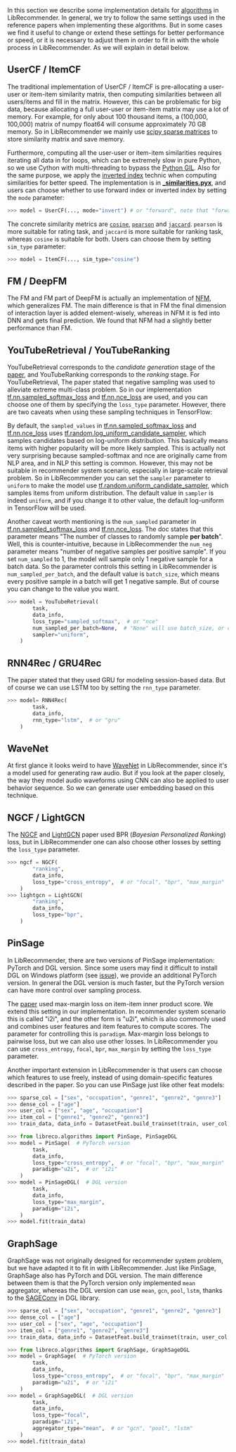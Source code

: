 In this section we describe some implementation details for [algorithms](https://github.com/massquantity/LibRecommender#references) in LibRecommender. In general, we try to follow the same settings used in the reference papers when implementing these algorithms. But in some cases we find it useful to change or extend these settings for better performance or speed, or it is necessary to adjust them in order to fit in with the whole process in LibRecommender. As we will explain in detail below.



## UserCF / ItemCF

The traditional implementation of UserCF / ItemCF is pre-allocating a user-user or item-item similarity matrix, then computing similarities between all users/items and fill in the matrix. However, this can be problematic for big data, because allocating a full user-user or item-item matrix may use a lot of memory. For example, for only about 100 thousand items, a (100,000, 100,000) matrix of numpy float64 will consume approximately 70 GB memory. So in LibRecommender we mainly use [scipy sparse matrices](https://docs.scipy.org/doc/scipy/reference/sparse.html) to store similarity matrix and save memory.

Furthermore, computing all the user-user or item-item similarities requires iterating all data in for loops, which can be extremely slow in pure Python, so we use Cython with multi-threading to bypass the [Python GIL](https://wiki.python.org/moin/GlobalInterpreterLock). Also for the same purpose, we apply the [inverted index](https://en.wikipedia.org/wiki/Inverted_index) technic when computing similarities for better speed. The implementation is in [**_similarities.pyx**](https://github.com/massquantity/LibRecommender/blob/master/libreco/utils/_similarities.pyx), and users can choose whether to use forward index or inverted index by setting the `mode` parameter:

```python
>>> model = UserCF(..., mode="invert") # or "forward", note that "forward" mode can be much slower than "invert" mode
```

The concrete similarity metrics are [`cosine`](https://en.wikipedia.org/wiki/Cosine_similarity), [`pearson`](https://en.wikipedia.org/wiki/Pearson_correlation_coefficient) and [`jaccard`](https://en.wikipedia.org/wiki/Jaccard_index). `pearson` is more suitable for rating task, and `jaccard` is more suitable for ranking task, whereas `cosine` is suitable for both. Users can choose them by setting `sim_type` parameter:

```python
>>> model = ItemCF(..., sim_type="cosine")
```



## FM / DeepFM

The FM and FM part of DeepFM is actually an implementation of [NFM](https://arxiv.org/pdf/1708.05027.pdf), which generalizes FM. The main difference is that in FM the final dimension of interaction layer is added element-wisely, whereas in NFM it is fed into DNN and gets final prediction. We found that NFM had a slightly better performance than FM.



## YouTubeRetrieval / YouTubeRanking

YouTubeRetrieval corresponds to the *candidate generation* stage of the [paper](https://static.googleusercontent.com/media/research.google.com/zh-CN//pubs/archive/45530.pdf), and YouTubeRanking corresponds to the *ranking* stage. For YouTubeRetrieval, The paper stated that negative sampling was used to alleviate extreme multi-class problem. So in our implementation [tf.nn.sampled_softmax_loss](https://www.tensorflow.org/api_docs/python/tf/nn/sampled_softmax_loss) and  [tf.nn.nce_loss](https://www.tensorflow.org/api_docs/python/tf/nn/nce_loss) are used, and you can choose one of them by specifying the `loss_type` parameter. However, there are two caveats when using these sampling techniques in TensorFlow:

By default, the `sampled_values` in [tf.nn.sampled_softmax_loss](https://www.tensorflow.org/api_docs/python/tf/nn/sampled_softmax_loss) and  [tf.nn.nce_loss](https://www.tensorflow.org/api_docs/python/tf/nn/nce_loss) uses [tf.random.log_uniform_candidate_sampler](https://www.tensorflow.org/api_docs/python/tf/random/log_uniform_candidate_sampler), which samples candidates based on log-uniform distribution. This basically means items with higher popularity will be more likely sampled. This is actually not very surprising because sampled-softmax and nce are originally came from NLP area, and in NLP this setting is common. However, this may not be suitable in recommender system scenario, especially in large-scale retrieval problem. So in LibRecommender you can set the `sampler` parameter to `uniform` to make the model use [tf.random.uniform_candidate_sampler](https://www.tensorflow.org/api_docs/python/tf/random/uniform_candidate_sampler), which samples items from uniform distribution. The default value in `sampler` is indeed `uniform`, and if you change it to other value, the default log-uniform in TensorFlow will be used.

Another caveat worth mentioning is the `num_sampled` parameter in [tf.nn.sampled_softmax_loss](https://www.tensorflow.org/api_docs/python/tf/nn/sampled_softmax_loss) and  [tf.nn.nce_loss](https://www.tensorflow.org/api_docs/python/tf/nn/nce_loss). The doc states that this parameter means "The number of classes to randomly sample **per batch**". Well, this is counter-intuitive, because in LibRecommender the `num_neg` parameter means "number of negative samples per positive sample". If you set `num_sampled` to 1, the model will sample only 1 negative sample for a batch data. So the parameter controls this setting in LibRecommender is `num_sampled_per_batch`, and the default value is `batch_size`, which means every positive sample in a batch will get 1 negative sample. But of course you can change to the value you want.

```python
>>> model = YouTubeRetrieval(
        task,
        data_info,
    	loss_type="sampled_softmax",  # or "nce"
        num_sampled_per_batch=None,  # "None" will use batch_size, or can be set to 1, 1000, 9999 ...
    	sampler="uniform",
    )
```



## RNN4Rec / GRU4Rec

The paper stated that they used GRU for modeling session-based data. But of course we can use LSTM too by setting the `rnn_type` parameter.

```python
>>> model= RNN4Rec(
        task,
        data_info,
        rnn_type="lstm",  # or "gru"
    )
```



## WaveNet

At first glance it looks weird to have [WaveNet](https://arxiv.org/pdf/1609.03499.pdf) in LibRecommender, since it's a model used for generating raw audio. But if you look at the paper closely,  the way they model audio waveforms using CNN can also be applied to user behavior sequence. So we can generate user embedding based on this technique.



## NGCF / LightGCN

The [NGCF](https://arxiv.org/pdf/1905.08108.pdf) and [LightGCN](https://arxiv.org/pdf/2002.02126.pdf) paper used BPR (*Bayesian Personalized Ranking*) loss, but in LibRecommender one can also choose other losses by setting the `loss_type` parameter.

```python
>>> ngcf = NGCF(
        "ranking",
        data_info,
        loss_type="cross_entropy",  # or "focal", "bpr", "max_margin"
    )
>>> lightgcn = LightGCN(
        "ranking",
        data_info,
        loss_type="bpr",
    )
```



## PinSage

In LibRecommender, there are two versions of PinSage implementation: PyTorch and DGL version. Since some users may find it difficult to install DGL on Windows platform (see [issue](https://github.com/dmlc/dgl/issues/3067)), we provide an additional PyTorch version. In general the DGL version is much faster, but the PyTorch version can have more control over sampling process.

The [paper](https://arxiv.org/pdf/1806.01973.pdf) used max-margin loss on item-item inner product score. We extend this setting in our implementation. In recommender system scenario this is called "i2i", and the other form is "u2i", which is also commonly used and combines user features and item features to compute scores. The parameter for controlling this is `paradigm`. Max-margin loss belongs to pairwise loss, but we can also use other losses. In LibRecommender you can use `cross_entropy`, `focal`, `bpr`, `max_margin` by setting the `loss_type` parameter.

Another important extension in LibRecommender is that users can choose which features to use freely, instead of using domain-specific features described in the paper. So you can use PinSage just like other feat models:

```python
>>> sparse_col = ["sex", "occupation", "genre1", "genre2", "genre3"]
>>> dense_col = ["age"]
>>> user_col = ["sex", "age", "occupation"]
>>> item_col = ["genre1", "genre2", "genre3"]
>>> train_data, data_info = DatasetFeat.build_trainset(train, user_col, item_col, sparse_col, dense_col)

>>> from libreco.algorithms import PinSage, PinSageDGL
>>> model = PinSage(  # PyTorch version
        task,
        data_info,
        loss_type="cross_entropy",  # or "focal", "bpr", "max_margin"
        paradigm="u2i",  # or "i2i"
    )
>>> model = PinSageDGL(  # DGL version
        task,
        data_info,
        loss_type="max_margin",
        paradigm="i2i",
    )
>>> model.fit(train_data)
```



## GraphSage

GraphSage was not originally designed for recommender system problem, but we have adapted it to fit in with LibRecommender. Just like PinSage, GraphSage also has PyTorch and DGL version. The main difference between them is that the PyTorch version only implemented `mean` aggregator, whereas the DGL version can use `mean`, `gcn`, `pool`, `lstm`, thanks to the [SAGEConv](https://docs.dgl.ai/en/latest/generated/dgl.nn.pytorch.conv.SAGEConv.html) in DGL library.

```python
>>> sparse_col = ["sex", "occupation", "genre1", "genre2", "genre3"]
>>> dense_col = ["age"]
>>> user_col = ["sex", "age", "occupation"]
>>> item_col = ["genre1", "genre2", "genre3"]
>>> train_data, data_info = DatasetFeat.build_trainset(train, user_col, item_col, sparse_col, dense_col)

>>> from libreco.algorithms import GraphSage, GraphSageDGL
>>> model = GraphSage(  # PyTorch version
        task,
        data_info,
        loss_type="cross_entropy",  # or "focal", "bpr", "max_margin"
        paradigm="u2i",  # or "i2i"
    )
>>> model = GraphSageDGL(  # DGL version
        task,
        data_info,
        loss_type="focal",
        paradigm="i2i",
    	aggregator_type="mean",  # or "gcn", "pool", "lstm"
    )
>>> model.fit(train_data)
```

